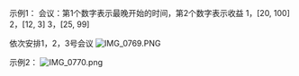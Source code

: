 
示例1：
会议：第1个数字表示最晚开始的时间，第2个数字表示收益
1，[20, 100]
2，[12, 3]
3，[25, 99]

依次安排1，2，3号会议
![IMG_0769.PNG](https://oss.zaqbest.com/images/2022/12/04/638c5797c44b0.png)


示例2：
![IMG_0770.png](https://oss.zaqbest.com/images/2022/12/04/638c58985760d.png)
